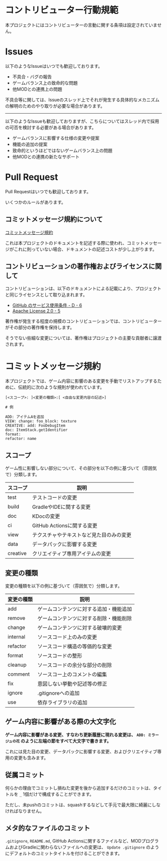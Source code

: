 # コントリビューター行動規範

本プロジェクトにはコントリビューターの言動に関する条項は設定されていません。

# Issues

以下のようなIssueはいつでも歓迎しております。

- 不具合・バグの報告
- ゲームバランス上の致命的な問題
- 他MODとの連携上の問題

不具合等に関しては、Issueのスレッド上でそれが発生する具体的なメカニズムの解明のためのやり取りが必要な場合があります。

---

以下のようなIssueも歓迎しておりますが、こちらについてはスレッド内で採用の可否を検討する必要がある場合があります。

- ゲームバランスに影響する仕様の変更や提案
- 機能の追加の提案
- 致命的というほどではないゲームバランス上の問題
- 他MODとの連携の新たなサポート

# Pull Request

Pull Requestはいつでも歓迎しております。

いくつかのルールがあります。

## コミットメッセージ規約について

[コミットメッセージ規約](#コミットメッセージ規約)

これは本プロジェクトのドキュメントを記述する際に使われ、コミットメッセージがこれに則っていない場合、ドキュメントの記述コストが少し上がります。

## コントリビューションの著作権およびライセンスに関して

コントリビューションは、以下のドキュメントによる記載により、プロジェクトと同じライセンスとして取り込まれます。

- [GitHub のサービス使用条件 - D - 6](https://docs.github.com/ja/site-policy/github-terms/github-terms-of-service#6-contributions-under-repository-license)
- [Apache License 2.0 - 5](https://github.com/MirageFairy/MirageFairy2024/blob/main/LICENSE#L130)

著作権が発生する程度の規模のコントリビューションでは、コントリビューターがその部分の著作権を保持します。

そうでない些細な変更については、著作権はプロジェクトの主要な貢献者に譲渡されます。

# コミットメッセージ規約

本プロジェクトでは、ゲーム内容に影響のある変更を手動でリストアップするために、伝統的に次のような規則が使われています。

```
[<スコープ>: ]<変更の種類>:[ <自由な変更内容の記述>]

# 例

ADD: アイテムAを追加
VIEW: change: foo_block: texture
CREATIVE: add: FooDebugItem
doc: ItemStack.getIdentifier
format:
refactor: name
```

## スコープ

ゲーム性に影響しない部分について、その部分を以下の例に基づいて（雰囲気で）分類します。

| スコープ     | 説明                   |
|----------|----------------------|
| test     | テストコードの変更            |
| build    | GradleやIDEに関する変更     |
| doc      | KDocの変更              |
| ci       | GitHub Actionsに関する変更 |
| view     | テクスチャやテキストなど見た目のみの変更 |
| data     | データパックに影響する変更        |
| creative | クリエイティブ専用アイテムの変更     |

## 変更の種類

変更の種類を以下の例に基づいて（雰囲気で）分類します。

| 変更の種類    | 説明                  |
|----------|---------------------|
| add      | ゲームコンテンツに対する追加・機能追加 |
| remove   | ゲームコンテンツに対する削除・機能削除 |
| change   | ゲームコンテンツに対する破壊的変更   |
| internal | ソースコード上のみの変更        |
| refactor | ソースコード構造の等価的な変更     |
| format   | ソースコードの整形           |
| cleanup  | ソースコードの余分な部分の削除     |
| comment  | ソースコー上のコメントの編集      |
| fix      | 意図しない挙動や記述等の修正      |
| ignore   | .gitignoreへの追加      |
| use      | 依存ライブラリの追加          |

## ゲーム内容に影響がある際の大文字化

**ゲーム内容に影響がある変更、すなわち更新履歴に現れる変更は、 `ADD: ミラージュの花` のように左端の節をすべて大文字で書きます。**

これには見た目の変更、データパックに影響する変更、およびクリエイティブ専用の変更も含みます。

## 従属コミット

何らかの理由でコミットし損ねた変更を後から追加するだけのコミットは、タイトルを `_` 1個だけで構成することができます。

ただし、未pushのコミットは、squashするなどして手元で最大限に綺麗にしなければなりません。

## メタ的なファイルのコミット

`.gitignore`, `README.md`, GitHub Actionsに関するファイルなど、MODプログラムおよびGradleに関わらないファイルへの変更は、 `Update .gitignore` のようにデフォルトのコミットタイトルを付けることができます。
